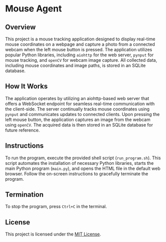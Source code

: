 # Mouse Agent

## Overview

This project is a mouse tracking application designed to display real-time mouse coordinates on a webpage and capture a photo from a connected webcam when the left mouse button is pressed. The application utilizes popular Python libraries, including `aiohttp` for the web server, `pynput` for mouse tracking, and `openCV` for webcam image capture. All collected data, including mouse coordinates and image paths, is stored in an SQLite database.

## How It Works

The application operates by utilizing an aiohttp-based web server that offers a WebSocket endpoint for seamless real-time communication with the client-side. The server continually tracks mouse coordinates using `pynput` and communicates updates to connected clients. Upon pressing the left mouse button, the application captures an image from the webcam using `openCV`. The acquired data is then stored in an SQLite database for future reference.

## Instructions

To run the program, execute the provided shell script (`run_program.sh`). This script automates the installation of necessary Python libraries, starts the main Python program (`main.py`), and opens the HTML file in the default web browser. Follow the on-screen instructions to gracefully terminate the program.

## Termination

To stop the program, press `Ctrl+C` in the terminal.

## License

This project is licensed under the [MIT License](LICENSE).
